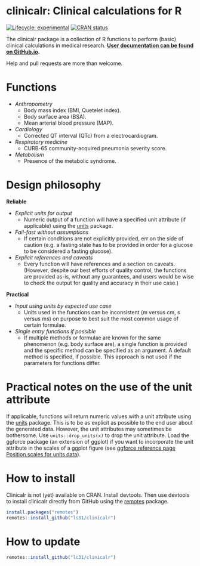 # clinicalr: Clinical calculations for R

<!-- badges: start -->
[![Lifecycle: experimental](https://img.shields.io/badge/lifecycle-experimental-orange.svg)](https://www.tidyverse.org/lifecycle/#experimental)
[![CRAN status](https://www.r-pkg.org/badges/version/clinicalr)](https://CRAN.R-project.org/package=clinicalr)
<!-- badges: end -->

The clinicalr package is a collection of R functions to perform (basic) clinical calculations in medical research. **[User documentation can be found on GitHub.io](https://ls31.github.io/clinicalr/).** 

Help and pull requests are more than welcome.

# Functions

- *Anthropometry*
  - Body mass index (BMI, Quetelet index).
  - Body surface area (BSA).
  - Mean arterial blood pressure (MAP).
- *Cardiology*
  - Corrected QT interval (QTc) from a electrocardiogram.
- *Respiratory medicine*
  - CURB-65 community-acquired pneumonia severity score.
- *Metabolism*  
  - Presence of the metabolic syndrome.

# Design philosophy

**Reliable**

- *Explicit units for output*
  - Numeric output of a function will have a specified unit attribute (if applicable) using the [units](https://r-quantities.github.io/units/) package. 
- *Fail-fast without assumptions*
  - If certain conditions are not explicitly provided, err on the side of caution (e.g. a fasting state has to be provided in order for a glucose to be considered a fasting glucose). 
- *Explicit references and caveats*
  - Every function will have references and a section on caveats. (However, despite our best efforts of quality control, the functions are provided as-is, without any guarantees, and users would be wise to check the output for quality and accuracy in their use case.)

**Practical**
  
- *Input using units by expected use case*
  - Units used in the functions can be inconsistent (m versus cm, s versus ms) on purpose to best suit the most common usage of certain formulae.
- *Single entry functions if possible*
  - If multiple methods or formulae are known for the same phenomenon (e.g. body surface are), a single function is provided and the specific method can be specified as an argument. A default method is specified, if possible. This approach is not used if the parameters for functions differ.

# Practical notes on the use of the unit attribute

If applicable, functions will return numeric values with a unit attribute using the [units](https://r-quantities.github.io/units/) package. This is to be as explicit as possible to the end user about the generated data. However, the unit attributes may sometimes be bothersome. Use `units::drop_units(x)` to drop the unit attribute. Load the ggforce package (an extension of ggplot) if you want to incorporate the unit attribute in the scales of a ggplot figure (see [ggforce reference page Position scales for units data](https://ggforce.data-imaginist.com/reference/scale_unit.html)).

# How to install

Clinicalr is not (yet) available on CRAN. Install devtools. Then use devtools to install clinicalr directly from GitHub using the [remotes](https://remotes.r-lib.org/) package.

```r
install.packages("remotes")
remotes::install_github("ls31/clinicalr")
```
# How to update

```r
remotes::install_github("lc31/clinicalr")
```
